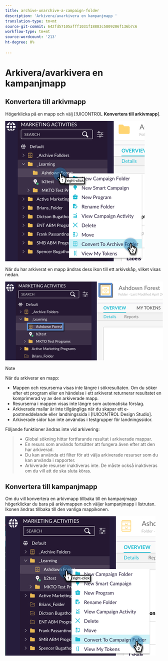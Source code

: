 ```yaml
---
title: archive-unarchive-a-campaign-folder
description: 'Arkivera/avarkivera en kampanjmapp '
translation-type: tm+mt
source-git-commit: 642fd57105afff1031f18883c5809206f136b7c6
workflow-type: tm+mt
source-wordcount: '213'
ht-degree: 0%

---
```



# Arkivera/avarkivera en kampanjmapp

## Konvertera till arkivmapp

Högerklicka på en mapp och välj [!UICONTROL **Konvertera till arkivmapp**].

![Bild ett](/help/sky/assets/campaign-folders/archive-unarchive-a-campaign-folder/archive-unarchive-a-campaign-folder-1.png)

När du har arkiverat en mapp ändras dess ikon till ett arkivskåp, vilket visas nedan.

![Bild två](/help/sky/assets/campaign-folders/archive-unarchive-a-campaign-folder/archive-unarchive-a-campaign-folder-2.png)

>[!NOTE]
>
>När du arkiverar en mapp:
>
>* Mappen och resurserna visas inte längre i sökresultaten.
   >Om du söker efter ett program eller en händelse i ett arkiverat
   >returnerar resultatet en komprimerad vy av den arkiverade
   >mapp.
>* Resurserna i mappen visas inte längre som automatiska förslag.
>* Arkiverade mallar är inte tillgängliga när du skapar ett e-postmeddelande
   >eller landningssida i [!UICONTROL Design Studio].
>* Arkiverade sidor kan inte användas i testgrupper för landningssidor.

>
>
Följande funktioner ändras inte vid arkivering:
>
>* Global sökning hittar fortfarande resultat i arkiverade mappar.
>* En resurs som används fortsätter att fungera även efter att den har
   >arkiverad.
>* Du kan använda ett filter för att välja arkiverade resurser som du kan använda i
   >rapporter.
>* Arkiverade resurser inaktiveras inte. De måste också
   >inaktiveras om du vill att de ska sluta köras.

>



## Konvertera till kampanjmapp

Om du vill konvertera en arkivmapp tillbaka till en kampanjmapp högerklickar du bara på arkivmappen och väljer kampanjmapp i listrutan. Ikonen ändras tillbaka till den vanliga mappikonen.

![Bild tre](/help/sky/assets/campaign-folders/archive-unarchive-a-campaign-folder/archive-unarchive-a-campaign-folder-3.png)
